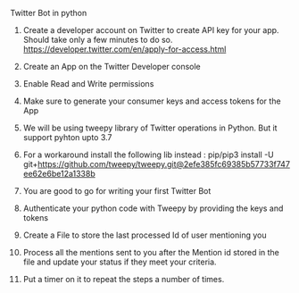 Twitter Bot in python
1. Create a developer account on Twitter to create API key for your app.
Should take only a few minutes to do so. https://developer.twitter.com/en/apply-for-access.html
2. Create an App on the Twitter Developer console
3. Enable Read and Write permissions
4. Make sure to generate your consumer keys and access tokens for the App
5. We will be using tweepy library of Twitter operations in Python. But it support pyhton upto 3.7
6. For a workaround install the following lib instead :
pip/pip3 install -U git+https://github.com/tweepy/tweepy.git@2efe385fc69385b57733f747ee62e6be12a1338b
7. You are good to go for writing your first Twitter Bot

8. Authenticate your python code with Tweepy by providing the keys and tokens
9. Create a File to store the last processed Id of user mentioning you
10. Process all the mentions sent to you after the Mention id stored in the file and update your status if they meet your criteria.
11. Put a timer on it to repeat the steps a number of times.
